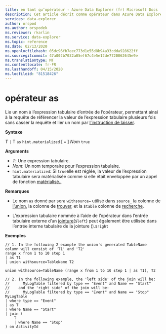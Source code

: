 ```yaml
---
title: en tant qu’opérateur - Azure Data Explorer (fr) Microsoft Docs
description: Cet article décrit comme opérateur dans Azure Data Explorer.
services: data-explorer
author: orspod
ms.author: orspodek
ms.reviewer: rkarlin
ms.service: data-explorer
ms.topic: reference
ms.date: 02/13/2020
ms.openlocfilehash: 05dc96fb7eec773d1e55d8b94a33cdda928622ff
ms.sourcegitcommit: 47a002b7032a05ef67c4e5e12de7720062645e9e
ms.translationtype: MT
ms.contentlocale: fr-FR
ms.lasthandoff: 04/15/2020
ms.locfileid: "81518426"
---
```

# <a name="as-operator"></a>opérateur as

Lie un nom à l’expression tabulaire d’entrée de l’opérateur, permettant ainsi à la requête de référencer la valeur de l’expression tabulaire plusieurs fois sans casser la requête et lier un nom par [l’instruction de laisser](letstatement.md).

**Syntaxe**

*T* `|` T `as` `hint.materialized` [ `=` ] *Nom* `true`

**Arguments**

* *T*: Une expression tabulaire.
* *Nom*: Un nom temporaire pour l’expression tabulaire.
* `hint.materialized`: Si `true`elle est réglée, la valeur de l’expression tabulaire sera matérialisée comme si elle était enveloppée par un appel de fonction [matérialisé..](./materializefunction.md)

**Remarques**

* Le nom `as` donné par sera `withsource=` utilisé dans `source_` la colonne de [l’union](./unionoperator.md), la colonne de [trouver](./findoperator.md), et la `$table` colonne de [recherche](./searchoperator.md).

* L’expression tabulaire nommée à l’aide de l’opérateur dans l’entrée tabulaire externe d’un [jointure](./joinoperator.md)(`$left`) peut également être utilisée dans l’entrée interne tabulaire de la jointure ().`$right`

**Exemples**

```kusto
// 1. In the following 2 example the union's generated TableName column will consist of 'T1' and 'T2'
range x from 1 to 10 step 1 
| as T1 
| union withsource=TableName T2

union withsource=TableName (range x from 1 to 10 step 1 | as T1), T2

// 2. In the following example, the 'left side' of the join will be: 
//      MyLogTable filtered by type == "Event" and Name == "Start"
//    and the 'right side' of the join will be: 
//      MyLogTable filtered by type == "Event" and Name == "Stop"
MyLogTable  
| where type == "Event"
| as T
| where Name == "Start"
| join (
    T
    | where Name == "Stop"
) on ActivityId
```